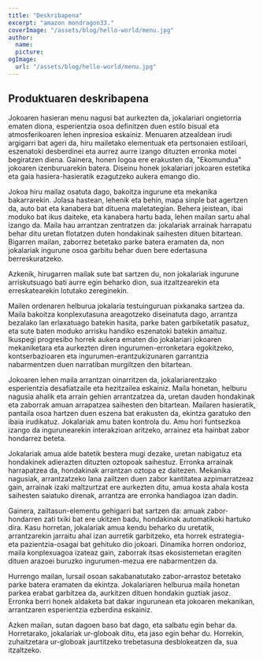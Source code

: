 ```yaml
---
title: "Deskribapena"
excerpt: "amazon mondragon33."
coverImage: "/assets/blog/hello-world/menu.jpg"
author:
  name: 
  picture: 
ogImage:
  url: "/assets/blog/hello-world/menu.jpg"
---
```


## Produktuaren deskribapena

Jokoaren hasieran menu nagusi bat aurkezten da, jokalariari ongietorria ematen diona, esperientzia osoa definitzen duen estilo bisual eta atmosferikoaren lehen inpresioa eskainiz. Menuaren atzealdean irudi argigarri bat ageri da, hiru mailetako elementuak eta pertsonaien estiloari, eszenatoki desberdinei eta aurrez aurre izango dituzten erronka motei begiratzen diena. Gainera, honen logoa ere erakusten da, "Ekomundua" jokoaren izenburuarekin batera. Diseinu honek jokalariari jokoaren estetika eta gaia hasiera-hasieratik ezagutzeko aukera emango dio.

Jokoa hiru mailaz osatuta dago, bakoitza ingurune eta mekanika bakarrarekin. Jolasa hastean, lehenik eta behin, mapa sinple bat agertzen da, auto bat eta kanabera bat dituena maletategian. Behera jeistean, ibai moduko bat ikus daiteke, eta kanabera hartu bada, lehen mailan sartu ahal izango da. Maila hau arrantzan zentratzen da: jokalariak arrainak harrapatu behar ditu uretan flotatzen duten hondakinak saihesten dituen bitartean. Bigarren mailan, zaborrez betetako parke batera eramaten da, non jokalariak ingurune osoa garbitu behar duen bere edertasuna berreskuratzeko.

Azkenik, hirugarren mailak sute bat sartzen du, non jokalariak ingurune arriskutsuago bati aurre egin beharko dion, sua itzaltzearekin eta erreskatearekin lotutako zereginekin.

Mailen ordenaren helburua jokalaria testuinguruan pixkanaka sartzea da. Maila bakoitza konplexutasuna areagotzeko diseinatuta dago, arrantza bezalako lan erlaxatuago batekin hasita, parke baten garbiketatik pasatuz, eta sute baten moduko arrisku handiko eszenatoki batekin amaituz. Ikuspegi progresibo horrek aukera ematen dio jokalariari jokoaren mekaniketara eta aurkezten diren ingurumen-erronketara egokitzeko, kontserbazioaren eta ingurumen-erantzukizunaren garrantzia nabarmentzen duen narratiban murgiltzen den bitartean.

Jokoaren lehen maila arrantzan oinarritzen da, jokalariarentzako esperientzia desafiatzaile eta hezitzailea eskainiz. Maila honetan, helburu nagusia ahalik eta arrain gehien arrantzatzea da, uretan dauden hondakinak eta zaborrak amuan arrapatzea saihesten den bitartean. Mailaren hasieratik, pantaila osoa hartzen duen eszena bat erakusten da, ekintza garatuko den ibaia irudikatuz. Jokalariak amu baten kontrola du. Amu hori funtsezkoa izango da ingurunearekin interakzioan aritzeko, arrainez eta hainbat zabor hondarrez beteta.

Jokalariak amua alde batetik bestera mugi dezake, uretan nabigatuz eta hondakinek adierazten dituzten oztopoak saihestuz. Erronka arrainak harrapatzea da, hondakinak arrantzan oztopa ez daitezen. Mekanika nagusiak, arrantzatzeko lana zailtzen duen zabor kantitatea azpimarratzeaz gain, arrainak izaki maltzurtzat ere aurkezten ditu, amua kosta ahala kosta saihesten saiatuko direnak, arrantza are erronka handiagoa izan dadin.

Gainera, zailtasun-elementu gehigarri bat sartzen da: amuak zabor-hondarren zati txiki bat ere ukitzen badu, hondakinak automatikoki hartuko dira. Kasu horretan, jokalariak amua kendu beharko du uretatik, arrantzarekin jarraitu ahal izan aurretik garbitzeko, eta horrek estrategia- eta pazientzia-osagai bat gehituko dio jokoari. Dinamika horren ondorioz, maila konplexuagoa izateaz gain, zaborrak itsas ekosistemetan eragiten dituen arazoei buruzko ingurumen-mezua ere nabarmentzen da.

Hurrengo mailan, lursail osoan sakabanatutako zabor-arrastoz betetako parke batera eramaten da ekintza. Jokalariaren helburua maila honetan parkea erabat garbitzea da, aurkitzen dituen hondakin guztiak jasoz. Erronka berri honek aldaketa bat dakar ingurunean eta jokoaren mekanikan, arrantzaren esperientzia ezberdina eskainiz.

Azken mailan, sutan dagoen baso bat dago, eta salbatu egin behar da. Horretarako, jokalariak ur-globoak ditu, eta jaso egin behar du. Horrekin, zuhaitzetara ur-globoak jaurtitzeko trebetasuna desblokeatzen da, sua itzaltzeko.

